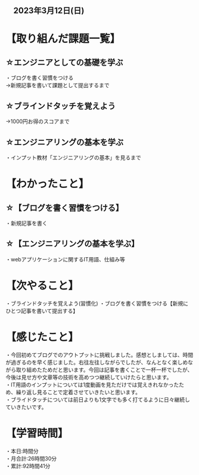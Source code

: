 ## 　2023年3月12日(日)
# 【取り組んだ課題一覧】
## ☆エンジニアとしての基礎を学ぶ
・ブログを書く習慣をつける  
→新規記事を書いて課題として提出するまで
## ☆ブラインドタッチを覚えよう
→1000円お得のスコアまで
## ☆エンジニアリングの基本を学ぶ
・インプット教材「エンジニアリングの基本」を見るまで
# 【わかったこと】
## ☆【ブログを書く習慣をつける】
・新規記事を書く
## ☆【エンジニアリングの基本を学ぶ】
・webアプリケーションに関するIT用語、仕組み等
# 【次やること】
・ブラインドタッチを覚えよう(習慣化)
・ブログを書く習慣をつける【新規にひとつ記事を書いて提出する】
# 【感じたこと】
・今回初めてブログでのアウトプットに挑戦しました。感想としましては、時間が過ぎるのを早く感じました。右往左往しながらでしたが、なんとなく楽しめながら取り組めたためだと思います。今回は記事を書くことで一杯一杯でしたが、今後は見せ方や文章等の技術を高めつつ継続していけたらと思います。<br>
・IT用語のインプットについては1度動画を見ただけでは覚えきれなかったため、繰り返し見ることで定着させていきたいと思います。<br>
・ブライドタッチについては前日よりも1文字でも多く打てるように日々継続していきたいです。
# 【学習時間】
・本日:時間分<br>
・月合計:26時間30分<br>
・累計:92時間41分
